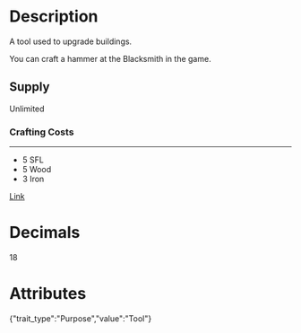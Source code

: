 # Description

A tool used to upgrade buildings.

You can craft a hammer at the Blacksmith in the game.

## Supply

Unlimited

### Crafting Costs

---

- 5 SFL
- 5 Wood
- 3 Iron

[Link](https://docs.sunflower-land.com/player-guides/resource-gathering#tools)

# Decimals

18

# Attributes

{"trait_type":"Purpose","value":"Tool"}
